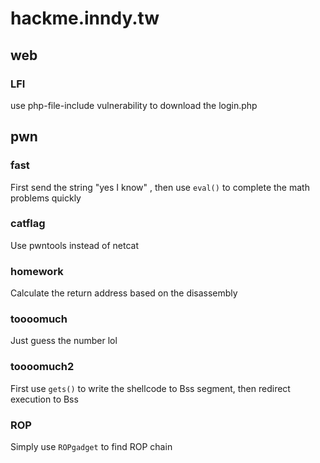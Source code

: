 # hackme.inndy.tw

## web

### LFI

use php-file-include vulnerability to download the login.php

## pwn

### fast

First send the string "yes I know" , then use `eval()` to complete the math problems quickly

### catflag

Use pwntools instead of netcat

### homework

Calculate the return address based on the disassembly

### toooomuch

Just guess the number lol

### toooomuch2

First use `gets()` to write the shellcode to Bss segment, then redirect execution to Bss

### ROP

Simply use `ROPgadget` to find ROP chain